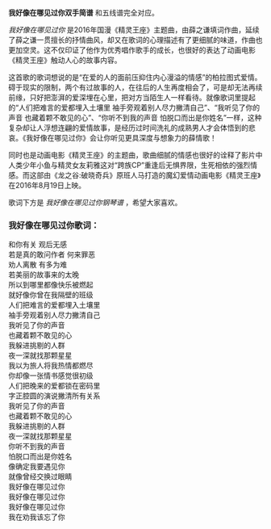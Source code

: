 

**我好像在哪见过你双手简谱** 和五线谱完全对应。

_我好像在哪见过你_
是2016年国漫《精灵王座》主题曲，由薛之谦填词作曲，延续了薛之谦一贯擅长的抒情曲风，却又在歌词的心理描述有了更细腻的味道，作曲也更加空灵。这不仅印证了他作为优秀唱作歌手的成长，也很好的表达了动画电影《精灵王座》触动人心的故事内容。

这首歌的歌词想说的是“在爱的人的面前压抑住内心漫溢的情感”的柏拉图式爱情。碍于现实的限制，两个有过故事的人，在往后的人生再度相会了，可是却无法再续前缘，只好把澎湃的爱深埋在心里，把对方当陌生人一样看待。就像歌词里提起的“人们把难言的爱都埋入土壤里
袖手旁观着别人尽力撇清自己”、“我听见了你的声音 也藏着颗不敢见的心”、“你听不到我的声音
怕脱口而出是你姓名”一样，这种复杂却让人浮想连翩的爱情故事，是经历过时间洗礼的成熟男人才会体悟到的悲哀。《我好像在哪见过你》会让你听见更具深度与想象力的薛情歌！

同时也是动画电影《精灵王座》的主题曲，歌曲细腻的情感也很好的诠释了影片中人类少年小鱼与精灵女友莉雅这对“跨族CP”重逢后无惧界限，生死相依的强烈情感。而这部由《龙之谷:破晓奇兵》原班人马打造的魔幻爱情动画电影《精灵王座》在2016年8月19日上映。

歌词下方是 _我好像在哪见过你钢琴谱_ ，希望大家喜欢。

### 我好像在哪见过你歌词：

和你有关 观后无感  
若是真的敢问作者 何来罪恶  
劝人离散 有多为难  
若美丽的故事来的太晚  
所以到哪里都像快乐被燃起  
就好像你曾在我隔壁的班级  
人们把难言的爱都埋入土壤里  
袖手旁观着别人尽力撇清自己  
我听见了你的声音  
也藏着颗不敢见的心  
我躲进挑剔的人群  
夜一深就找那颗星星  
我以为旅人将我热情都燃尽  
你却像一张情书感觉很初级  
人们把晚来的爱都锁在密码里  
字正腔圆的演说撇清所有关系  
我听见了你的声音  
也藏着颗不敢见的心  
我躲进挑剔的人群  
夜一深就找那颗星星  
你听不到我的声音  
怕脱口而出是你姓名  
像确定我要遇见你  
就像曾经交换过眼睛  
我好像在哪见过你  
我好像在哪见过你  
我好像在哪见过你  
我在劝我该忘了你

